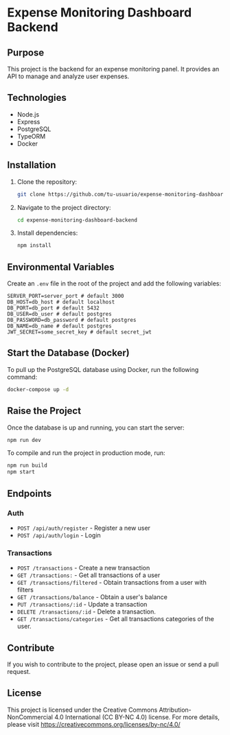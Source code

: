 # Expense Monitoring Dashboard Backend

## Purpose

This project is the backend for an expense monitoring panel. It provides an API to manage and analyze user expenses.

## Technologies

- Node.js
- Express
- PostgreSQL
- TypeORM
- Docker

## Installation

1. Clone the repository:
   ```bash
   git clone https://github.com/tu-usuario/expense-monitoring-dashboard-backend.git
   ```
2. Navigate to the project directory:
   ```bash
   cd expense-monitoring-dashboard-backend
   ```
3. Install dependencies:
   ```bash
   npm install
   ```

## Environmental Variables

Create an `.env` file in the root of the project and add the following variables:

```
SERVER_PORT=server_port # default 3000
DB_HOST=db_host # default localhost
DB_PORT=db_port # default 5432
DB_USER=db_user # default postgres
DB_PASSWORD=db_password # default postgres
DB_NAME=db_name # default postgres
JWT_SECRET=some_secret_key # default secret_jwt
```

## Start the Database (Docker)

To pull up the PostgreSQL database using Docker, run the following command:

```bash
docker-compose up -d
```

## Raise the Project

Once the database is up and running, you can start the server:

```bash
npm run dev
```

To compile and run the project in production mode, run:

```bash
npm run build
npm start
```

## Endpoints

### Auth

- `POST /api/auth/register` - Register a new user
- `POST /api/auth/login` - Login

### Transactions

- `POST /transactions` - Create a new transaction
- `GET /transactions:` - Get all transactions of a user
- `GET /transactions/filtered` - Obtain transactions from a user with filters
- `GET /transactions/balance` - Obtain a user's balance
- `PUT /transactions/:id` - Update a transaction
- `DELETE /transactions/:id` - Delete a transaction.
- `GET /transactions/categories` - Get all transactions categories of the user.

## Contribute

If you wish to contribute to the project, please open an issue or send a pull request.

## License

This project is licensed under the Creative Commons Attribution-NonCommercial 4.0 International (CC BY-NC 4.0) license. For more details, please visit https://creativecommons.org/licenses/by-nc/4.0/
